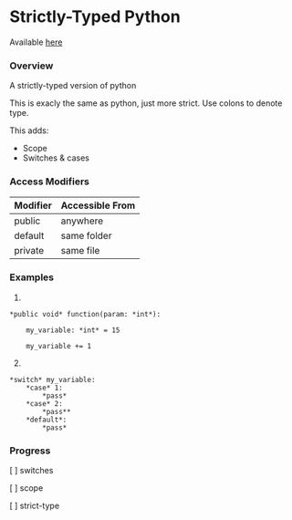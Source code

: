 # Strictly-Typed Python

Available [here](https://github.com/User-2357/Strictly-Typed-Python/)

### Overview

A strictly-typed version of python

This is exacly the same as python, just more strict.
Use colons to denote type.

This adds:
* Scope
* Switches & cases

### Access Modifiers

Modifier|Accessible From
--------|---------------
public  |anywhere
default | same folder
private | same file

### Examples

1.

    *public void* function(param: *int*):
  
        my_variable: *int* = 15
        
        my_variable += 1


2.

    *switch* my_variable:
        *case* 1:
            *pass*
        *case* 2:
            *pass**
        *default*:
            *pass*

### Progress

[ ] switches

[ ] scope

[ ] strict-type
